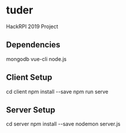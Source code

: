 # tuder
HackRPI 2019 Project

## Dependencies
mongodb
vue-cli
node.js

## Client Setup
cd client
npm install --save
npm run serve

## Server Setup
cd server
npm install --save
nodemon server.js

